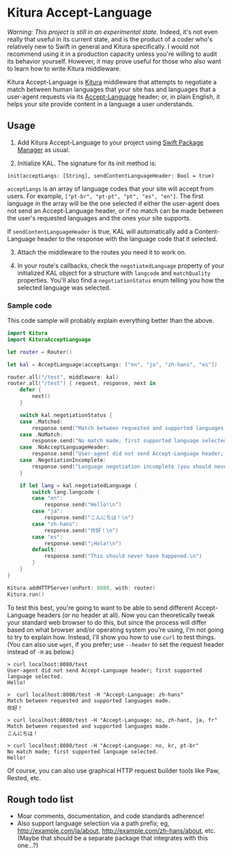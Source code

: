 # Kitura Accept-Language

*Warning: This project is still in an experimental state.* Indeed, it's not even really that useful in its current state, and is the product of a coder who's relatively new to Swift in general and Kitura specifically. I would not recommend using it in a production capacity unless you're willing to audit its behavior yourself. However, it may prove useful for those who also want to learn how to write Kitura middleware.

Kitura Accept-Language is [Kitura](https://github.com/IBM-Swift/Kitura) middleware that attempts to negotiate a match between human languages that your site has and languages that a user-agent requests via its [Accept-Language](https://www.w3.org/Protocols/rfc2616/rfc2616-sec14.html#sec14.4) header; or, in plain English, it helps your site provide content in a language a user understands.

## Usage

1. Add Kitura Accept-Language to your project using [Swift Package Manager](https://swift.org/package-manager/) as usual.

2. Initialize KAL. The signature for its init method is:

`init(acceptLangs: [String], sendContentLanguageHeader: Bool = true)`

`acceptLangs` is an array of language codes that your site will accept from users. For example, `["pt-br", "pt-pt", "pt", "es", "en"]`. The first language in the array will be the one selected if either the user-agent does not send an Accept-Language header, or if no match can be made between the user's requested languages and the ones your site supports.

If `sendContentLanguageHeader` is true, KAL will automatically add a Content-Language header to the response with the language code that it selected.

3. Attach the middleware to the routes you need it to work on.

4. In your route's callbacks, check the `negotiatedLanguage` property of your initialized KAL object for a structure with `langcode` and `matchQuality` properties. You'll also find a `negotiationStatus` enum telling you how the selected language was selected.

### Sample code

This code sample will probably explain everything better than the above.

```swift
import Kitura
import KituraAcceptLanguage

let router = Router()

let kal = AcceptLanguage(acceptLangs: ["en", "ja", "zh-hans", "es"])

router.all("/test", middleware: kal)
router.all("/test") { request, response, next in
    defer {
        next()
    }

    switch kal.negotiationStatus {
    case .Matched:
        response.send("Match between requested and supported languages made.\n")
    case .NoMatch:
        response.send("No match made; first supported language selected.\n")
    case .NoAcceptLanguageHeader:
        response.send("User-agent did not send Accept-Language header; first supported language selected.\n")
    case .NegotiationIncomplete:
        response.send("Language negotiation incomplete (you should never see this message).")
    }

    if let lang = kal.negotiatedLanguage {
        switch lang.langcode {
        case "en":
            response.send("Hello!\n")
        case "ja":
            response.send("こんにちは！\n")
        case "zh-hans":
            response.send("你好！\n")
        case "es":
            response.send("¡Hola!\n")
        default:
            response.send("This should never have happened.\n")
        }
    }
}

Kitura.addHTTPServer(onPort: 8080, with: router)
Kitura.run()
```

To test this best, you're going to want to be able to send different Accept-Language headers (or no header at all). Now you can theoretically tweak your standard web browser to do this, but since the process will differ based on what browser and/or operating system you're using, I'm not going to try to explain how. Instead, I'll show you how to use `curl` to test things. (You can also use `wget`, if you prefer; use `--header` to set the request header instead of `-H` as below.)

    > curl localhost:8080/test 
    User-agent did not send Accept-Language header; first supported language selected.
    Hello!
    
    >  curl localhost:8080/test -H "Accept-Language: zh-hans"
    Match between requested and supported languages made.
    你好！
    
    > curl localhost:8080/test -H "Accept-Language: no, zh-hant, ja, fr"
    Match between requested and supported languages made.
    こんにちは！
    
    > curl localhost:8080/test -H "Accept-Language: no, kr, pt-br"
    No match made; first supported language selected.
    Hello!

Of course, you can also use graphical HTTP request builder tools like Paw, Rested, etc.

## Rough todo list

- Moar comments, documentation, and code standards adherence!
- Also support language selection via a path prefix; eg, http://example.com/ja/about, http://example.com/zh-hans/about, etc. (Maybe that should be a separate package that integrates with this one…?)
